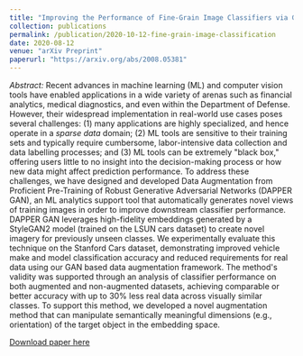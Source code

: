 ```yaml
---
title: "Improving the Performance of Fine-Grain Image Classifiers via Generative Data Augmentation"
collection: publications
permalink: /publication/2020-10-12-fine-grain-image-classification
date: 2020-08-12
venue: "arXiv Preprint"
paperurl: "https://arxiv.org/abs/2008.05381"
---
```


_Abstract:_ Recent advances in machine learning (ML) and computer vision tools have enabled
applications in a wide variety of arenas such as financial analytics, medical
diagnostics, and even within the Department of Defense. However, their
widespread implementation in real-world use cases poses several challenges: (1)
many applications are highly specialized, and hence operate in a _sparse
data_ domain; (2) ML tools are sensitive to their training sets and typically
require cumbersome, labor-intensive data collection and data labelling
processes; and (3) ML tools can be extremely "black box," offering users little
to no insight into the decision-making process or how new data might affect
prediction performance. To address these challenges, we have designed and
developed Data Augmentation from Proficient Pre-Training of Robust Generative
Adversarial Networks (DAPPER GAN), an ML analytics support tool that
automatically generates novel views of training images in order to improve
downstream classifier performance. DAPPER GAN leverages high-fidelity embeddings
generated by a StyleGAN2 model (trained on the LSUN cars dataset) to create
novel imagery for previously unseen classes. We experimentally evaluate this
technique on the Stanford Cars dataset, demonstrating improved vehicle make and
model classification accuracy and reduced requirements for real data using our
GAN based data augmentation framework. The method's validity was supported
through an analysis of classifier performance on both augmented and
non-augmented datasets, achieving comparable or better accuracy with up to 30%
less real data across visually similar classes. To support this method, we
developed a novel augmentation method that can manipulate semantically
meaningful dimensions (e.g., orientation) of the target object in the embedding
space.

[Download paper here](https://arxiv.org/abs/2008.05381)
